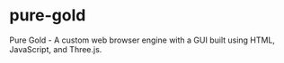 # pure-gold
Pure Gold - A custom web browser engine with a GUI built using HTML, JavaScript, and Three.js.
